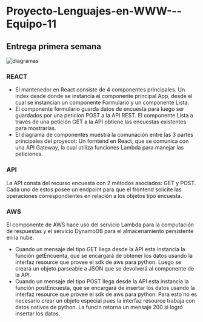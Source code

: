# Proyecto-Lenguajes-en-WWW---Equipo-11

## Entrega primera semana

![diagramas](https://user-images.githubusercontent.com/34004989/127600153-1d2264f7-50c7-4a57-ab92-2d517899aed9.png)

### REACT
* El mantenedor en React consiste de 4 componentes principales. Un index desde donde se instancia el componente principal App, desde el cual se instancian un componente Formulario y un componente Lista.
* El componente formulario guarda datos de encuesta para luego ser guardados por una peticion POST a la API REST. El componente Lista a través de una petición GET a la API obtiene las encuestas existentes para mostrarlas.
* El diagrama de componentes muestra la comunación entre las 3 partes principales del proyecot: Un forntend en React, que se comunica con una API Gateway, la cual utiliza funciones Lambda para manejar las peticiones.

### API
La API consta del recurso encuesta con 2 métodos asociados: GET y POST. Cada uno de estos posee un endpoint para que el frontend solicite las operaciones correspondientes en relación a los objetos tipo encuesta.

### AWS
El componente de AWS hace uso del servicio Lambda para la computación de respuestas y el servicio DynamoDB para el almacenamiento persistente en la nube.

* Cuando un mensaje del tipo GET llega desde la API esta instancia la función getEncuenta, que se encargará de obtener los datos usando la interfaz resource que provee el sdk de aws para python. Luego se creará un objeto parseable a JSON que se devolverá al componente de la API.
* Cuando un mensaje del tipo POST llega desde la API esta instancia la función postEncuesta, que se encargará de insertar los datos usando la interfaz resource que provee el sdk de aws para python. Para esto no es necesario crear un objeto especial pues la interfaz  resource trabaja con datos nativos de python. La funcin retorna un mensaje 200 si logró insertar los datos.
